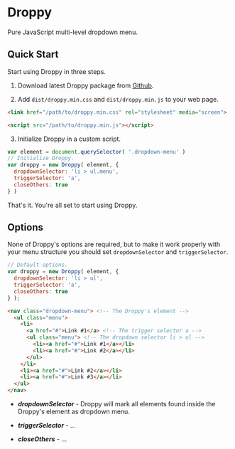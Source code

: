 # Droppy

Pure JavaScript multi-level dropdown menu.

## Quick Start

Start using Droppy in three steps.

1. Download latest Droppy package from [Github][836c3e46].

2. Add `dist/droppy.min.css` and `dist/droppy.min.js` to your web page.
  ```html
  <link href="/path/to/droppy.min.css" rel="stylesheet" media="screen">
  ```
  ```html
  <script src="/path/to/droppy.min.js"></script>
  ```

3. Initialize Droppy in a custom script.
  ```js
  var element = document.querySelector( '.dropdown-menu' )
  // Initialize Droppy.
  var droppy = new Droppy( element, {
    dropdownSelector: 'li > ul.menu',
    triggerSelector: 'a',
    closeOthers: true
  } )
  ```

That's it. You're all set to start using Droppy.

  [836c3e46]: https://github.com/OutlawPlz "Download"

## Options

None of Droppy's options are required, but to make it work properly with your
menu structure you should set `dropdownSelector` and `triggerSelector`.

```js
// Default options.
var droppy = new Droppy( element, {
  dropdownSelector: 'li > ul',
  triggerSelector: 'a',
  closeOthers: true
} );
```

```html
<nav class="dropdown-menu"> <!-- The Droppy's element -->
  <ul class="menu">
    <li>
      <a href="#">Link #1</a> <!-- The trigger selector a -->
      <ul class="menu"> <!-- The dropdown selector li > ul -->
        <li><a href="#">Link #1</a></li>
        <li><a href="#">Link #2</a></li>
      </ul>
    </li>
    <li><a href="#">Link #2</a></li>
    <li><a href="#">Link #3</a></li>
  </ul>
</nav>
```

- ***dropdownSelector*** - Droppy will mark all elements found inside the 
Droppy's element as dropdown menu.

- ***triggerSelector*** - ...

- ***closeOthers*** - ...
